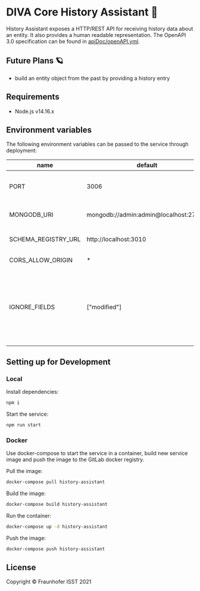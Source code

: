 # DIVA Core History Assistant 🔁

History Assistant exposes a HTTP/REST API for receiving history data about an entity.
It also provides a human readable representation.
The OpenAPI 3.0 specification can be found in [apiDoc/openAPI.yml](./apiDoc/openapi.yml).

## Future Plans 🪐

+ build an entity object from the past by providing a history entry

## Requirements

+ Node.js v14.16.x

## Environment variables

The following environment variables can be passed to the service through deployment:

| name                | default                               | description                                                                                     |
|---------------------|---------------------------------------|-------------------------------------------------------------------------------------------------|
| PORT                | 3006                                  | set port, that this service exposes                                                             |
| MONGODB_URI         | mongodb://admin:admin@localhost:27017 | MongoDB connection URI                                                                          |
| SCHEMA_REGISTRY_URL | http://localhost:3010                 | MongoDB connection URI                                                                          |
| CORS_ALLOW_ORIGIN   | *                                     | set allowed origins                                                                             |
| IGNORE_FIELDS       | ["modified"]                          | fields to be ignored by the human readable output. To be added in dot notation e.g "ids.policy" |

## Setting up for Development

### Local

Install dependencies:

```sh
npm i
```

Start the service:

```sh
npm run start
```

### Docker

Use docker-compose to start the service in a container, build new service image and push the image to the GitLab docker registry.

Pull the image:

```sh
docker-compose pull history-assistant
```

Build the image:

```sh
docker-compose build history-assistant
```

Run the container:

```sh
docker-compose up -d history-assistant
```

Push the image:

```sh
docker-compose push history-assistant
```

## License

Copyright © Fraunhofer ISST 2021
